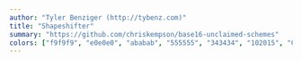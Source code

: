 ```yaml
---
author: "Tyler Benziger (http://tybenz.com)"
title: "Shapeshifter"
summary: "https://github.com/chriskempson/base16-unclaimed-schemes"
colors: ["f9f9f9", "e0e0e0", "ababab", "555555", "343434", "102015", "040404", "000000", "e92f2f", "e09448", "dddd13", "0ed839", "23edda", "3b48e3", "f996e2", "69542d"]
---
```

